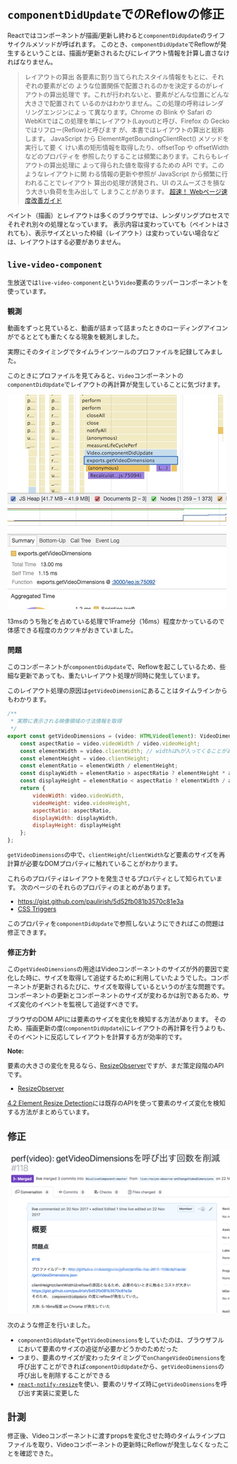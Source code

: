 # `componentDidUpdate`でのReflowの修正

Reactではコンポーネントが描画/更新し終わると`componentDidUpdate`のライフサイクルメソッドが呼ばれます。
このとき、`componentDidUpdate`でReflowが発生するということは、描画が更新されるたびにレイアウト情報を計算し直さなければなりません。

> レイアウトの算出 各要素に割り当てられたスタイル情報をもとに、それぞれの要素がどの ような位置関係で配置されるのかを決定するのがレイアウトの算出処理で す。これが行われないと、要素がどんな位置にどんな大きさで配置されて いるのかはわかりません。この処理の呼称はレンダリングエンジンによっ て異なります。Chrome の Blink や Safari の WebKitではこの処理を単にレイアウト(Layout)と呼び、Firefox の Gecko ではリフロー(Reflow)と呼びます が、本書ではレイアウトの算出と総称します。 JavaScript から Element#getBoundingClientRect() メソッドを実行して要 く けい素の矩形情報を取得したり、offsetTop や offsetWidth などのプロパティを 参照したりすることは頻繁にあります。これらもレイアウトの算出処理に よって得られた値を取得するための API です。このようなレイアウトに関 わる情報の更新や参照が JavaScript から頻繁に行われることでレイアウト 算出の処理が誘発され、UI のスムーズさを損なう大きい負荷を生み出して しまうことがあります。
> [超速！ Webページ速度改善ガイド](http://gihyo.jp/book/2017/978-4-7741-9400-4 "超速！ Webページ速度改善ガイド")

ペイント（描画）とレイアウトは多くのブラウザでは、レンダリングプロセスでそれぞれ別々の処理となっています。
表示内容は変わっていても（ペイントはされても）、表示サイズといった枠組（レイアウト）は変わっていない場合などは、レイアウトはする必要がありません。

## `live-video-component`

生放送では`live-video-component`という`Video`要素のラッパーコンポーネントを使っています。

### 観測

動画をずっと見ていると、動画が詰まって詰まったときのローディングアイコンがでるととても重たくなる現象を観測しました。

実際にそのタイミングでタイムラインツールのプロファイルを記録してみました。

このときにプロファイルを見てみると、`Video`コンポーネントの`componentDidUpdate`でレイアウトの再計算が発生していることに気づけます。

![relayout-componentDidUpdate.png](./img/relayout-componentDidUpdate.png)

13msのうち殆どを占めている処理で1Frame分（16ms）程度かかっているので体感できる程度のカクツキがおきていました。

### 問題

このコンポーネントが`componentDidUpdate`で、Reflowを起こしているため、些細な更新であっても、重たいレイアウト処理が同時に発生しています。

このレイアウト処理の原因は`getVideoDimension`にあることはタイムラインからもわかります。

```js
/**
 * 実際に表示される映像領域の寸法情報を取得
 */
export const getVideoDimensions = (video: HTMLVideoElement): VideoDimensions => {
    const aspectRatio = video.videoWidth / video.videoHeight;
    const elementWidth = video.clientWidth; // widthは%が入ってくることがあるのでpxが取れるclientWidthを使う
    const elementHeight = video.clientHeight;
    const elementRatio = elementWidth / elementHeight;
    const displayWidth = elementRatio > aspectRatio ? elementHeight * aspectRatio : elementWidth;
    const displayHeight = elementRatio < aspectRatio ? elementWidth / aspectRatio : elementHeight;
    return {
        videoWidth: video.videoWidth,
        videoHeight: video.videoHeight,
        aspectRatio: aspectRatio,
        displayWidth: displayWidth,
        displayHeight: displayHeight
    };
};
```

`getVideoDimensions`の中で、`clientHeight`/`clientWidth`など要素のサイズを再計算が必要なDOMプロパティに触れていることがわかります。

これらのプロパティはレイアウトを発生させるプロパティとして知られています。
次のページのそれらのプロパティのまとめがあります。

- <https://gist.github.com/paulirish/5d52fb081b3570c81e3a>
- [CSS Triggers](https://csstriggers.com/ "CSS Triggers")

このプロパティを`componentDidUpdate`で参照しないようにできればこの問題は修正できます。

### 修正方針

この`getVideoDimensions`の用途はVideoコンポーネントのサイズが外的要因で変化した時に、サイズを取得して追従するために利用していたようでした。コンポーネントが更新されるたびに、サイズを取得しているというのが主な問題です。
コンポーネントの更新とコンポーネントのサイズが変わるかは別であるため、サイズ変化のイベントを監視して追従すべきです。

ブラウザのDOM APIには要素のサイズを変化を検知する方法があります。
そのため、描画更新の度(`componentDidUpdate`)にレイアウトの再計算を行うよりも、そのイベントに反応してレイアウトを計算する方が効率的です。

**Note:**

要素の大きさの変化を見るなら、[ResizeObserver](https://developers.google.com/web/updates/2016/10/resizeobserver "ResizeObserver")ですが、まだ策定段階のAPIです。

- [ResizeObserver](https://developers.google.com/web/updates/2016/10/resizeobserver "ResizeObserver")

[4.2 Element Resize Detection](https://arxiv.org/pdf/1511.01223v1.pdf)には既存のAPIを使って要素のサイズ変化を検知する方法がまとめらています。

## 修正

![getVideoDimensionsを呼び出す回数を削減するPR](./img/pr-getVideoDimensions.png)

次のような修正を行いました。

<!-- textlint-disable -->

- `componentDidUpdate`で`getVideoDimensions`をしていたのは、ブラウザフルにおいて要素のサイズの追従が必要かどうかのためだった
- つまり、要素のサイズが変わったタイミングで`onChangeVideoDimensions`を呼び出すことができれば`componentDidUpdate`から、`getVideoDimensions`の呼び出しを削除することができる
- [`react-notify-resize`](https://www.npmjs.com/package/react-notify-resize "react-notify-resize")を使い、要素のリサイズ時に`getVideoDimensions`を呼び出す実装に変更した


<!-- textlint-enable -->

## 計測

修正後、Videoコンポーネントに渡すpropsを変化させた時のタイムラインプロファイルを取り、Videoコンポーネントの更新時にReflowが発生しなくなったことを確認できた。

